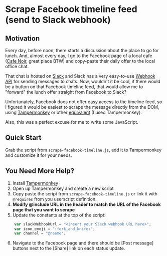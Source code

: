 # Scrape Facebook timeline feed (send to Slack webhook)

Motivation
----------

Every day, before noon, there starts a discussion about the place to go for lunch. And, 
almost every day, I go to the Facebook page of a local cafe
([Cafe Noir](https://www.facebook.com/Cafe-Noir-113131625390885/), great place BTW)
and copy-paste their daily offer to the local office chat.

That chat is hosted on [Slack](https://slack.com/) and Slack has a very easy-to-use [Webhook API](https://api.slack.com/incoming-webhooks)
for sending messages to chats. Now, wouldn't it be cool, if there would be a button on
that Facebook timeline feed, that would allow me to "forward" the lunch offer straight from
Facebook to Slack?

Unfortunately, Facebook does not offer easy access to the timeline feed, so I figured it
would be easiest to scrape the message directly from the DOM, using [Tampermonkey](https://chrome.google.com/webstore/detail/tampermonkey/dhdgffkkebhmkfjojejmpbldmpobfkfo?hl=en) or other [equivalent](http://appcrawlr.com/app/uberGrid/652164) (I used Tampermonkey).

Also, this was a perfect excuse for me to write some JavaScript.

Quick Start
-----------

Grab the script from `scrape-facebook-timeline.js`, add it to Tampermonkey and customize it for your needs.


You Need More Help?
-------------------

1. Install [Tampermonkey](https://chrome.google.com/webstore/detail/tampermonkey/dhdgffkkebhmkfjojejmpbldmpobfkfo?hl=en)
2. Open up Tampermonkey and create a new script
3. Copy paste the script from `scrape-facebook-timeline.js` or link it with `@requires` from you userscript definition.
4. **Modify @include URL in the header to match the URL of the Facebook page that you want to scrape**
5. Update the constants at the top of the script:
```javascript
    var slackWebhookUrl = "<insert your Slack webhook URL here>";
    var icon_emoji = ":fork_and_knife:";
    var channel = "@neeme";
```
6. Navigate to the Facebook page and there should be [Post message] buttons next to the [Share] link on each status update.
